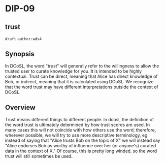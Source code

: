 DIP-09
=====
trust
-----
`draft` `author:wds4`

## Synopsis

In DCoSL, the word "trust" will generally refer to the willingness to allow the trusted user to curate knowledge for you. It is intended to be highly contextual. Trust can be direct, meaning that Alice has direct knowledge of Bob, or indirect, meaning that it is calculated using DCoSL. We recognize that the word trust may have different interpretations outside the context of DCoSL.

## Overview

Trust means different things to different people. In dcosl, the definition of the word trust is ultimately determined by how trust scores are used. In many cases this will not coincide with how others use the word; therefore, wherever possible, we will try to use more descriptive terminology, eg instead of saying that "Alice trusts Bob on the topic of X" we will instead say "Alice endorses Bob as worthy of influence over her (or anyone's) curated data in the context of X." Of course, this is pretty long winded, so the word trust will still sometimes be used.
